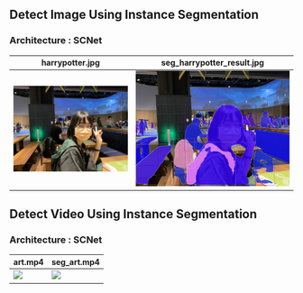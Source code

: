 ## Detect Image Using Instance Segmentation
### Architecture : SCNet
| harrypotter.jpg | seg_harrypotter_result.jpg |
|-------|-------|
| ![](harrypotter.jpg) | ![](seg_harrypotter_result.jpg) |
## Detect Video Using Instance Segmentation
### Architecture : SCNet
| art.mp4 | seg_art.mp4 |
|-------|-------|
| ![](art.gif) | ![](seg_art.gif) |
